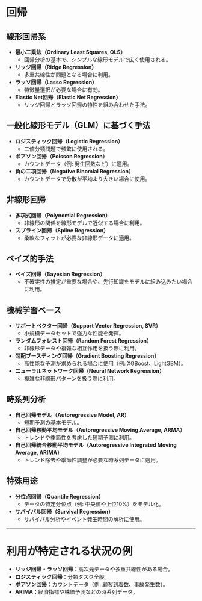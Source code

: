 # 回帰

## 線形回帰系
- **最小二乗法（Ordinary Least Squares, OLS）**  
  - 回帰分析の基本で、シンプルな線形モデルで広く使用される。
- **リッジ回帰（Ridge Regression）**  
  - 多重共線性が問題となる場合に利用。
- **ラッソ回帰（Lasso Regression）**  
  - 特徴量選択が必要な場合に有効。
- **Elastic Net回帰（Elastic Net Regression）**  
  - リッジ回帰とラッソ回帰の特性を組み合わせた手法。

## 一般化線形モデル（GLM）に基づく手法
- **ロジスティック回帰（Logistic Regression）**  
  - 二値分類問題で頻繁に使用される。
- **ポアソン回帰（Poisson Regression）**  
  - カウントデータ（例: 発生回数など）に適用。
- **負の二項回帰（Negative Binomial Regression）**  
  - カウントデータで分散が平均より大きい場合に使用。

## 非線形回帰
- **多項式回帰（Polynomial Regression）**  
  - 非線形の関係を線形モデルで近似する場合に利用。
- **スプライン回帰（Spline Regression）**  
  - 柔軟なフィットが必要な非線形データに適用。

## ベイズ的手法
- **ベイズ回帰（Bayesian Regression）**  
  - 不確実性の推定が重要な場合や、先行知識をモデルに組み込みたい場合に利用。

## 機械学習ベース
- **サポートベクター回帰（Support Vector Regression, SVR）**  
  - 小規模データセットで強力な性能を発揮。
- **ランダムフォレスト回帰（Random Forest Regression）**  
  - 非線形データや複雑な相互作用を扱う際に利用。
- **勾配ブースティング回帰（Gradient Boosting Regression）**  
  - 高性能な予測が求められる場合に使用（例: XGBoost、LightGBM）。
- **ニューラルネットワーク回帰（Neural Network Regression）**  
  - 複雑な非線形パターンを扱う際に利用。

## 時系列分析
- **自己回帰モデル（Autoregressive Model, AR）**  
  - 短期予測の基本モデル。
- **自己回帰移動平均モデル（Autoregressive Moving Average, ARMA）**  
  - トレンドや季節性を考慮した短期予測に利用。
- **自己回帰統合移動平均モデル（Autoregressive Integrated Moving Average, ARIMA）**  
  - トレンド除去や季節性調整が必要な時系列データに適用。

## 特殊用途
- **分位点回帰（Quantile Regression）**  
  - データの特定分位点（例: 中央値や上位10%）をモデル化。
- **サバイバル回帰（Survival Regression）**  
  - サバイバル分析やイベント発生時間の解析に使用。

---

# 利用が特定される状況の例
- **リッジ回帰・ラッソ回帰**：高次元データや多重共線性がある場合。
- **ロジスティック回帰**：分類タスク全般。
- **ポアソン回帰**：カウントデータ（例: 顧客到着数、事故発生数）。
- **ARIMA**：経済指標や株価予測などの時系列データ。
